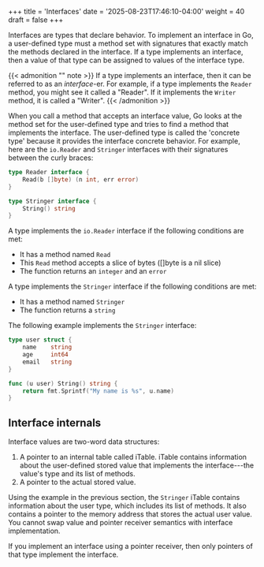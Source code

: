 +++
title = 'Interfaces'
date = '2025-08-23T17:46:10-04:00'
weight = 40
draft = false
+++

Interfaces are types that declare behavior. To implement an interface in Go, a user-defined type must a method set with signatures that exactly match the methods declared in the interface. If a type implements an interface, then a value of that type can be assigned to values of the interface type.

{{< admonition "" note >}}
If a type implements an interface, then it can be referred to as an _interface_-er. For example, if a type implements the `Reader` method, you might see it called a "Reader". If it implements the `Writer` method, it is called a "Writer".
{{< /admonition >}}

When you call a method that accepts an interface value, Go looks at the method set for the user-defined type and tries to find a method that implements the interface. The user-defined type is called the 'concrete type' because it provides the interface concrete behavior. For example, here are the `io.Reader` and `Stringer` interfaces with their signatures between the curly braces:

```go 
type Reader interface {
    Read(b []byte) (n int, err error)
}

type Stringer interface {
    String() string
}
```

A type implements the `io.Reader` interface if the following conditions are met:
- It has a method named `Read`
- This `Read` method accepts a slice of bytes ([]byte is a nil slice)
- The function returns an `integer` and an `error`

A type implements the `Stringer` interface if the following conditions are met:
- It has a method named `Stringer`
- The function returns a `string`

The following example implements the `Stringer` interface:

```go
type user struct {
    name    string
    age     int64
    email   string
}

func (u user) String() string {
    return fmt.Sprintf("My name is %s", u.name)
}
```

## Interface internals

Interface values are two-word data structures:
1. A pointer to an internal table called iTable. iTable contains information about the user-defined stored value that implements the interface---the value's type and its list of methods.
2. A pointer to the actual stored value.

Using the example in the previous section, the `Stringer` iTable contains information about the user type, which includes its list of methods. It also contains a pointer to the memory address that stores the actual user value. You cannot swap value and pointer receiver semantics with interface implementation.

If you implement an interface using a pointer receiver, then only pointers of that type implement the interface.